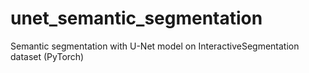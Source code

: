# unet_semantic_segmentation
Semantic segmentation with U-Net model on InteractiveSegmentation dataset (PyTorch)
